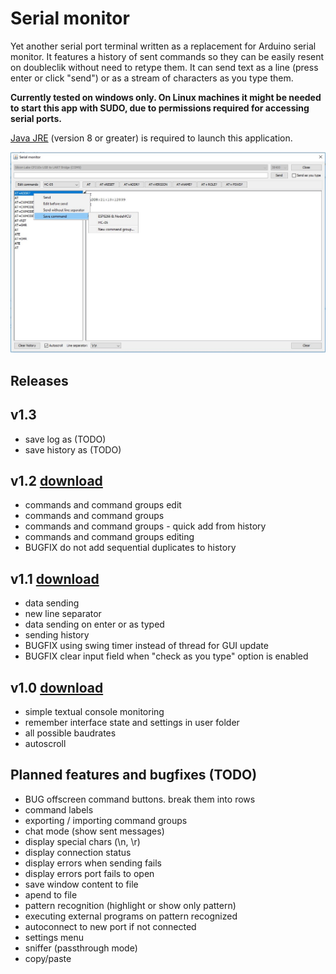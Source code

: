 # Serial monitor

Yet another serial port terminal written as a replacement for Arduino serial monitor. 
It features a history of sent commands so they can be easily resent on doubleclik without 
need to retype them. It can send text as a line (press enter or click "send") or as a stream of characters 
as you type them.

**Currently tested on windows only. On Linux machines it might be needed to start this app with SUDO, 
due to permissions required for accessing serial ports.**

[Java JRE](https://java.com/en/download/) (version 8 or greater) is required to launch this application.

![Screenshot](https://raw.githubusercontent.com/jokam85/serialmonitor/master/docs/Screenshot_1_2.jpg)

## Releases

## v1.3 
* save log as (TODO)
* save history as (TODO)

## v1.2 [download](https://github.com/jokam85/serialmonitor/releases/download/v1.2/serialmonitor.jar)
* commands and command groups edit
* commands and command groups
* commands and command groups - quick add from history
* commands and command groups editing
* BUGFIX do not add sequential duplicates to history

## v1.1 [download](https://github.com/jokam85/serialmonitor/releases/download/v1.1/serialmonitor.jar)
* data sending
* new line separator
* data sending on enter or as typed
* sending history
* BUGFIX using swing timer instead of thread for GUI update
* BUGFIX clear input field when "check as you type" option is enabled

## v1.0 [download](https://github.com/jokam85/serialmonitor/releases/download/v1.0/serialmonitor.jar)
* simple textual console monitoring
* remember interface state and settings in user folder
* all possible baudrates
* autoscroll

## Planned features and bugfixes (TODO)
* BUG offscreen command buttons. break them into rows
* command labels
* exporting / importing command groups
* chat mode (show sent messages)
* display special chars (\n, \r)
* display connection status
* display errors when sending fails
* display errors port fails to open
* save window content to file
* apend to file
* pattern recognition (highlight or show only pattern)
* executing external programs on pattern recognized
* autoconnect to new port if not connected
* settings menu
* sniffer (passthrough mode)
* copy/paste
